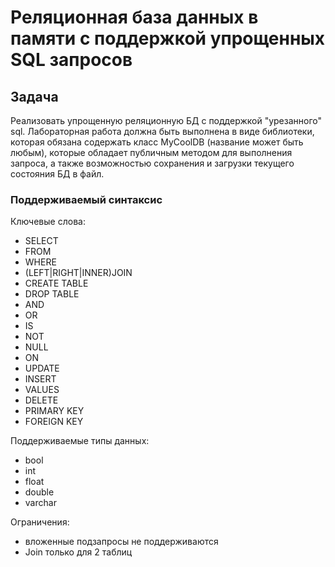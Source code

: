 # Реляционная база данных в памяти с поддержкой упрощенных SQL запросов

## Задача

Реализовать упрощенную реляционную БД с поддержкой "урезанного" sql. Лабораторная работа должна быть выполнена в виде библиотеки, которая обязана содержать класс MyCoolDB (название может быть любым), которые обладает публичным методом для выполнения запроса, а также возможностью сохранения и загрузки текущего состояния БД в файл.

### Поддерживаемый синтаксис

Ключевые слова:

- SELECT
- FROM
- WHERE
- (LEFT|RIGHT|INNER)JOIN
- CREATE TABLE
- DROP TABLE
- AND
- OR
- IS
- NOT
- NULL
- ON
- UPDATE
- INSERT
- VALUES
- DELETE
- PRIMARY KEY
- FOREIGN KEY

Поддерживаемые типы данных:

- bool
- int
- float
- double
- varchar

Ограничения:

- вложенные подзапросы не поддерживаются
- Join только для 2 таблиц
